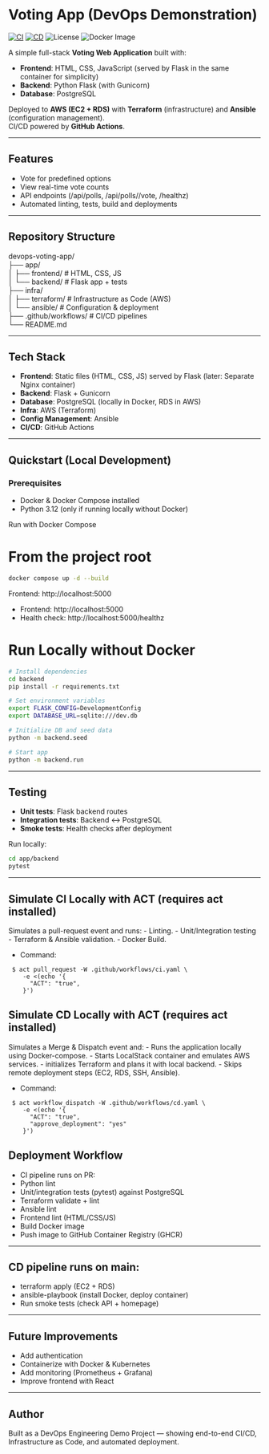 # Voting App (DevOps Demonstration)

[![CI](https://github.com/BendibHafed/full_stack_desvops_simple_voting_app/actions/workflows/ci.yaml/badge.svg)](https://github.com/BendibHafed/full_stack_desvops_simple_voting_app/actions/workflows/ci.yaml)
[![CD](https://github.com/BendibHafed/full_stack_desvops_simple_voting_app/actions/workflows/cd.yaml/badge.svg)](https://github.com/BendibHafed/full_stack_desvops_simple_voting_app/actions/workflows/cd.yaml)
![License](https://img.shields.io/github/license/BendibHafed/full_stack_desvops_simple_voting_app)
![Docker Image](https://img.shields.io/badge/docker-ghcr.io%2Fbendibhafed%2Fvoting--app-blue?logo=docker)


A simple full-stack **Voting Web Application** built with:
- **Frontend**: HTML, CSS, JavaScript (served by Flask in the same container for simplicity)
- **Backend**: Python Flask (with Gunicorn)
- **Database**: PostgreSQL

Deployed to **AWS (EC2 + RDS)** with **Terraform** (infrastructure) and **Ansible** (configuration management).  
CI/CD powered by **GitHub Actions**.

---

## Features
- Vote for predefined options
- View real-time vote counts
- API endpoints (/api/polls, /api/polls/<id>/vote, /healthz)
- Automated linting, tests, build and deployments

---

## Repository Structure
devops-voting-app/ </br>
├── app/ </br>
│ ├── frontend/ # HTML, CSS, JS </br>
│ └── backend/ # Flask app + tests </br>
├── infra/ </br>
│ ├── terraform/ # Infrastructure as Code (AWS) </br>
│ └── ansible/ # Configuration & deployment </br>
├── .github/workflows/ # CI/CD pipelines </br>
└── README.md </br>

---

## Tech Stack

- **Frontend**: Static files (HTML, CSS, JS) served by Flask (later: Separate Nginx container)
- **Backend**: Flask + Gunicorn
- **Database**: PostgreSQL (locally in Docker, RDS in AWS)
- **Infra**: AWS (Terraform)
- **Config Management**: Ansible
- **CI/CD**: GitHub Actions

---

## Quickstart (Local Development)
### Prerequisites

* Docker & Docker Compose installed
* Python 3.12 (only if running locally without Docker)

Run with Docker Compose
# From the project root
```bash
docker compose up -d --build
```
Frontend: http://localhost:5000

- Frontend: http://localhost:5000
- Health check: http://localhost:5000/healthz

# Run Locally without Docker
```bash
# Install dependencies
cd backend
pip install -r requirements.txt

# Set environment variables
export FLASK_CONFIG=DevelopmentConfig
export DATABASE_URL=sqlite:///dev.db

# Initialize DB and seed data
python -m backend.seed

# Start app
python -m backend.run
```
---

## Testing

- **Unit tests**: Flask backend routes  
- **Integration tests**: Backend ↔ PostgreSQL
- **Smoke tests**: Health checks after deployment  

Run locally:
```bash
cd app/backend
pytest
```

---

## Simulate CI Locally with ACT (requires act installed)
Simulates a pull-request event and runs:
    - Linting.
    - Unit/Integration testing
    - Terraform & Ansible validation.
    - Docker Build.

- Command:
```
 $ act pull_request -W .github/workflows/ci.yaml \
    -e <(echo '{
      "ACT": "true",
    }')
```

## Simulate CD Locally with ACT (requires act installed)
Simulates a Merge & Dispatch event and:
    - Runs the application locally using Docker-compose. 
    - Starts LocalStack container and emulates AWS services.
    - initializes Terraform and plans it with local backend.
    - Skips remote deployment steps (EC2, RDS, SSH, Ansible).

- Command:
```
 $ act workflow_dispatch -W .github/workflows/cd.yaml \
    -e <(echo '{
      "ACT": "true",
      "approve_deployment": "yes"
    }')

```
## Deployment Workflow
- CI pipeline runs on PR:
- Python lint 
- Unit/integration tests (pytest) against PostgreSQL
- Terraform validate + lint
- Ansible lint
- Frontend lint (HTML/CSS/JS)
- Build Docker image
- Push image to GitHub Container Registry (GHCR)

---

## CD pipeline runs on main:
- terraform apply (EC2 + RDS)
- ansible-playbook (install Docker, deploy container)
- Run smoke tests (check API + homepage)

---

## Future Improvements
- Add authentication
- Containerize with Docker & Kubernetes
- Add monitoring (Prometheus + Grafana)
- Improve frontend with React

---

## Author
Built as a DevOps Engineering Demo Project — showing end-to-end CI/CD, Infrastructure as Code, and automated deployment.
